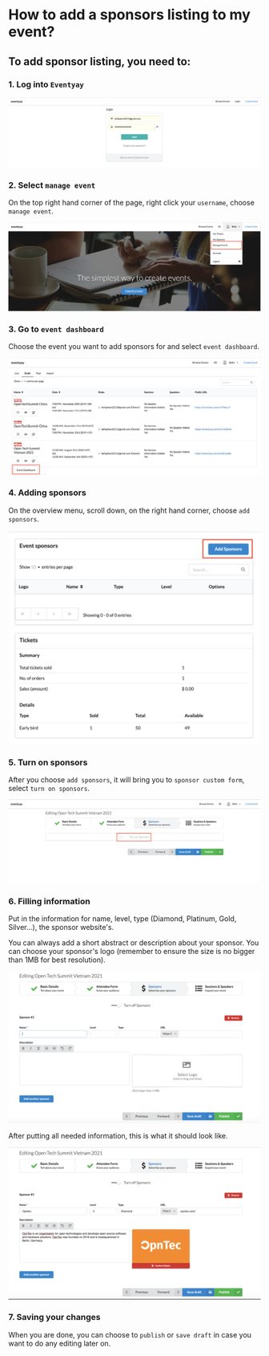 # How to add a sponsors listing to my event?


##  To add sponsor listing, you need to: 


### 1. Log into `Eventyay`


![Adding sponsors](/images/How-do-I-create-discount-codes-1.png)


### 2. Select `manage event`


On the top right hand corner of the page, right click your `username`, choose `manage event`. 


![Adding sponsors](/images/How-can-I-add-a-form-to-collect-attendee-information-Manage-Event-Bar.png)


### 3. Go to `event dashboard`

Choose the event you want to add sponsors for and select `event dashboard`. 


![Adding sponsors](/images/How-can-I-add-a-form-to-collect-attendee-infomation-Event-dashboard.png)


### 4. Adding sponsors


On the overview menu, scroll down, on the right hand corner, choose `add sponsors`. 


![Adding sponsors](/images/How-to-add-sponsors-listing-to-my-event-Adding-sponsors-1.png)


### 5. Turn on sponsors


After you choose `add sponsors`, it will bring you to `sponsor custom form`, select `turn on sponsors`.


![Adding sponsors](/images/How-to-add-sponsors-listing-to-my-event-Adding-sponsors-2.png)



### 6. Filling information 


Put in the information for name, level, type (Diamond, Platinum, Gold, Silver...), the sponsor website's. 


You can always add a short abstract or description about your sponsor. You can choose your sponsor's logo (remember to ensure the size is no bigger than 1MB for best resolution).


![Adding sponsors](/images/How-to-add-sponsors-listing-to-my-event-Adding-sponsors-3.png)


After putting all needed information, this is what it should look like.


![Adding sponsors](/images/How-to-add-sponsors-listing-to-my-event-Adding-sponsors-4.png)


### 7. Saving your changes 


When you are done, you can choose to `publish` or `save draft` in case you want to do any editing later on. 
